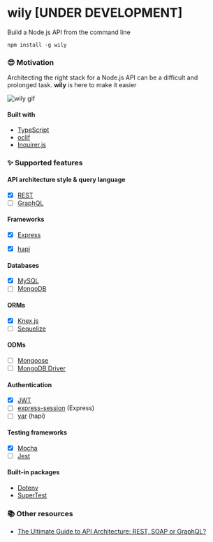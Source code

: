 # wily [UNDER DEVELOPMENT]

Build a Node.js API from the command line

`npm install -g wily`

### 😎 Motivation

Architecting the right stack for a Node.js API can be a difficult and prolonged task. **wily** is here to make it easier

![wily gif](https://media.giphy.com/media/WS4y6MqzqEWcOLxJ88/giphy.gif)

#### Built with

* [TypeScript](https://www.npmjs.com/package/typescript)
* [oclif](https://www.npmjs.com/package/oclif)
* [Inquirer.js](https://www.npmjs.com/package/inquirer)


### ✨ Supported features 

#### API architecture style & query language
- [x] [REST](https://www.w3.org/2001/sw/wiki/REST)
- [ ] [GraphQL](https://graphql.org/)

#### Frameworks
- [x] [Express](https://www.npmjs.com/package/express) 
- [x] [hapi](https://www.npmjs.com/package/hapi)


#### Databases
- [x] [MySQL](https://www.npmjs.com/package/mysql)
- [ ] [MongoDB](https://www.npmjs.com/package/mongodb)

#### ORMs
- [x] [Knex.js](https://www.npmjs.com/package/knex)
- [ ] [Sequelize](https://www.npmjs.com/package/sequelize)

#### ODMs
- [ ] [Mongoose](https://www.npmjs.com/package/mongoose)
- [ ] [MongoDB Driver](https://mongodb.github.io/node-mongodb-native)

#### Authentication
- [x] [JWT](https://www.npmjs.com/package/jsonwebtoken)
- [ ] [express-session](https://www.npmjs.com/package/express-session) (Express)
- [ ] [yar](https://www.npmjs.com/package/yar) (hapi)

#### Testing frameworks

- [x] [Mocha](https://www.npmjs.com/package/mocha)
- [ ] [Jest](https://www.npmjs.com/package/jest)

#### Built-in packages

* [Dotenv](https://www.npmjs.com/package/dotenv)
* [SuperTest](https://www.npmjs.com/package/supertest)


### 📚 Other resources

* [The Ultimate Guide to API Architecture: REST, SOAP or GraphQL?](https://da-14.com/blog/ultimate-guide-api-architecture-rest-soap-or-graphql)
